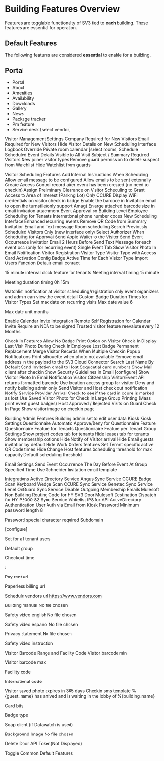 # Building Features Overview

Features are togglable functionalty of SV3 tied to **each** building. These features are essential for operation.

## Default Features

The following features are considered **essential** to enable for a building.

## Portal

- Portal
- About
- Amenities
- Availability
- Downloads
- Gallery
- News
- Package tracker
- Pm feature
- Service desk [select vendor]

Visitor Management Settings
 Company Required for New Visitors
 Email Required for New Visitors
 Hide Visitor Details on New Scheduling Interface
 Logbook
 Override
 Private room calendar [select rooms]
 Schedule
 Scheduled Event Details Visible to All
 Visit Subject / Summary Required
 Visitors
 New joiner visitor types
 Remove guard permission to delete suspect from Watchlist
 Hide Watchlist from guards

Visitor Scheduling Features
 Add Internal Instructions When Scheduling
 Allow email message to be configured
 Allow emails to be sent externally
 Create Access Control record after event has been created (no need to checkin)
 Assign Preliminary Clearance on Visitor Scheduling to Grant Access to Area of Interest (Parking Lot) Only CCURE
 Display WiFi credentials on visitor check in badge
 Enable the barcode in Invitation email to open the turnstile(only support Amag)
 Enlarge attached barcode size in email invitation attachment
 Event Approval on Building Level
 Employee Scheduling for Tenants
 International phone number codes
 New Scheduling Interface
 Enhanced recurring events
 Remove QR Code from Summary Invitation Email and Text message
 Room scheduling
 Search Previously Scheduled Visitors Only (new interface only)
 Select Authorizer When Scheduling for Approval
 Send Apple Wallet to the Visitor
 Send Event Occurrence Invitation Email
2
 Hours Before
 Send Text Message for each event occ (only for recurring event)
 Single Event Tab
 Show Visitor Photo In Email Notification
 Visitor Registration
 Visitor Type
 Visitor Type with Access Card Activation
 Config Badge Active Time for Each Visitor Type
 Import Users Function
Default email contact 

 15 minute interval clock feature for tenants
Meeting interval timing 
15 minute

Meeting duration timing 
0h 15m

 Watchlist notification at visitor scheduling/registration
 only event organizers and admin can view the event detail
 Custom Badge Duration Times for Visitor Types
 Set max date on recurring visits
Max date value
6

Max date unit 
months

 Enable Calendar Invite Integration
 Remote Self Registration for Calendar Invite
 Require an NDA to be signed
 Trusted visitor feature reevalute every 
12
 Months


Check In Features
 Allow No Badge Print Option on Visitor Check-In
 Display Last Visit Photo During Check In
 Employee Lost Badge Permanent Replacement
 Merge Visitor Records When Multiple Checkin
 Popup Notifications
 Print silhouette when photo not available
 Remove email address in the payload to the SV3 Cloud Connector
 Search Last Name By Default
 Send Invitation email to Host
 Sequential card numbers
 Show Mail client after checkin
 Show Security Guidelines in Email [configure]
 Show Visitor Photo In Email Notification
 Visitor Citizenship
 Visitor/Event API returns formatted barcode
 Use location access group for visitor
 Deny and notify building admin only
 Send Visitor and Host check out notification
 Notify Service Provider Arrival
 Check to see if the card in ccure is marked as lost
 Use Saved Visitor Photo for Check In
 Large Group Printing (Mass print event guest badges)
 Host Approved / Rejected Visits on Guard Check In Page
 Show visitor image on checkin page

Building Admin Features
 Building admin set to edit user data
Kiosk
 Kiosk Settings
Questionnaire
 Automatic Approve/Deny for Questionnaire Feature
 Questionnaire Feature for Tenants
 Questionnaire Feature per Tenant
Group Settings
 Show project codes tab for tenants
 Hide leases tab for tenants
 Show membership options
 Hide Notify of Visitor arrival
 Hide Email guests invitation by default
 Hide Work Orders features
 Set Tenant specific active QR Code times
 Hide Change Host features
 Scheduling threshold for max capacity
Default scheduling threshold 

Email Settings
Send Event Occurrence The Day Before Event At Group Specified Time
Use Schneider Invitation email template

Integrations
 Active Directory Service
 Angus Sync Service
 CCURE Badge Scan
 Keyboard Wedge Scan
 CCURE Sync Service
 Genetec Sync Service
 Lenel OnGuard Sync Service
 Disable Outgoing Membership Emails
 Mulesoft Non Building Routing Code for HY
 SV3 Door
 Mulesoft Destination Dispatch for HY
 P2000
 S2 Sync Service
 Whitelist IPS for API
 ActiveDirectory Authentication
 User Auth via Email from Kiosk
Password
Minimum password length 
8

 Password special character required
Subdomain

 [configure]

  Set for all tenant users

Default group


Checkout time

 : 

Pay rent url

Paperless billing url

Schedule vendors url
https://www.vendors.com

Building manual
No file chosen

Safety video english
No file chosen

Safety video espanol
No file chosen

Privacy statement
No file chosen

Safety video instruction

Visitor Barcode Range and Facility Code
Visitor barcode min 

Visitor barcode max 

Facility code

International code

Visitor saved photo expires in 
365
 days
Checkin sms template
%{guest_name} has arrived and is waiting in the lobby of %{building_name}

Card bits


Badge type


Soap client (if Datawatch is used)

Background Image
No file chosen

 Delete Door API Token(Not Displayed)

Toggle Common Default Features

